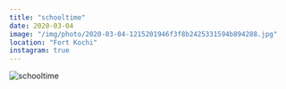 ```yaml
---
title: "schooltime"
date: 2020-03-04
image: "/img/photo/2020-03-04-1215201946f3f8b2425331594b894288.jpg"
location: "Fort Kochi"
instagram: true
---
```


![schooltime](/img/photo/2020-03-04-1215201946f3f8b2425331594b894288.jpg)

